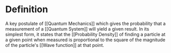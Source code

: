 # Definition
A key postulate of [[Quantum Mechanics]] which gives the probability that a measurement of a [[Quantum System]] will yield a given result. In its simplest form, it states that the [[Probability Density]] of finding a particle at a given point when measured is proportional to the square of the magnitude of the particle's [[Wave function]] at that point.